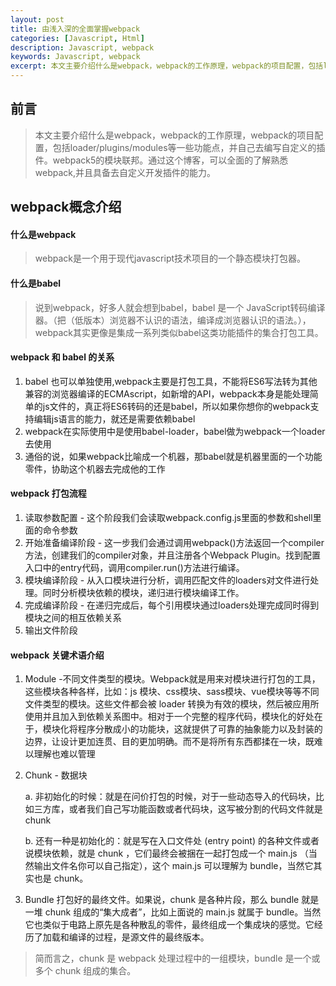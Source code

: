 ```yaml
---
layout: post
title: 由浅入深的全面掌握webpack
categories: [Javascript, Html]
description: Javascript, webpack
keywords: Javascript, webpack
excerpt: 本文主要介绍什么是webpack，webpack的工作原理，webpack的项目配置，包括loader/plugins/modules等一些功能点，并自己去编写自定义的插件。webpack5的模块联邦。通过这个博客，可以全面的了解熟悉webpack,并且具备去自定义开发插件的能力。
---
```


## 前言
> 本文主要介绍什么是webpack，webpack的工作原理，webpack的项目配置，包括loader/plugins/modules等一些功能点，并自己去编写自定义的插件。webpack5的模块联邦。通过这个博客，可以全面的了解熟悉webpack,并且具备去自定义开发插件的能力。

## webpack概念介绍

#### 什么是webpack
> webpack是一个用于现代javascript技术项目的一个静态模块打包器。

#### 什么是babel

> 说到webpack，好多人就会想到babel，babel 是一个 JavaScript转码编译器。（把（低版本）浏览器不认识的语法，编译成浏览器认识的语法。），webpack其实更像是集成一系列类似babel这类功能插件的集合打包工具。

#### webpack 和 babel 的关系

1. babel 也可以单独使用,webpack主要是打包工具，不能将ES6写法转为其他兼容的浏览器编译的ECMAscript，如新增的API，webpack本身是能处理简单的js文件的，真正将ES6转码的还是babel，所以如果你想你的webpack支持编辑js语言的能力，就还是需要依赖babel
2. webpack在实际使用中是使用babel-loader，babel做为webpack一个loader去使用
3. 通俗的说，如果webpack比喻成一个机器，那babel就是机器里面的一个功能零件，协助这个机器去完成他的工作

#### webpack 打包流程 

1. 读取参数配置 - 这个阶段我们会读取webpack.config.js里面的参数和shell里面的命令参数
2. 开始准备编译阶段 - 这一步我们会通过调用webpack()方法返回一个compiler方法，创建我们的compiler对象，并且注册各个Webpack Plugin。找到配置入口中的entry代码，调用compiler.run()方法进行编译。
3. 模块编译阶段 - 从入口模块进行分析，调用匹配文件的loaders对文件进行处理。同时分析模块依赖的模块，递归进行模块编译工作。
4. 完成编译阶段 - 在递归完成后，每个引用模块通过loaders处理完成同时得到模块之间的相互依赖关系
5. 输出文件阶段

#### webpack 关键术语介绍

1. Module -不同文件类型的模块。Webpack就是用来对模块进行打包的工具，这些模块各种各样，比如：js 模块、css模块、sass模块、vue模块等等不同文件类型的模块。这些文件都会被 loader 转换为有效的模块，然后被应用所使用并且加入到依赖关系图中。相对于一个完整的程序代码，模块化的好处在于，模块化将程序分散成小的功能块，这就提供了可靠的抽象能力以及封装的边界，让设计更加连贯、目的更加明确。而不是将所有东西都揉在一块，既难以理解也难以管理

2. Chunk - 数据块

    a. 非初始化的时候：就是在问价打包的时候，对于一些动态导入的代码块，比如三方库，或者我们自己写功能函数或者代码块，这写被分割的代码文件就是chunk
    
    b. 还有一种是初始化的：就是写在入口文件处 (entry point) 的各种文件或者说模块依赖，就是 chunk ，它们最终会被捆在一起打包成一个 main.js （当然输出文件名你可以自己指定），这个 main.js 可以理解为 bundle，当然它其实也是 chunk。
    
3. Bundle 打包好的最终文件。如果说，chunk 是各种片段，那么 bundle 就是一堆 chunk 组成的“集大成者”，比如上面说的 main.js 就属于 bundle。当然它也类似于电路上原先是各种散乱的零件，最终组成一个集成块的感觉。它经历了加载和编译的过程，是源文件的最终版本。

> 简而言之，chunk 是 webpack 处理过程中的一组模块，bundle 是一个或多个 chunk 组成的集合。
